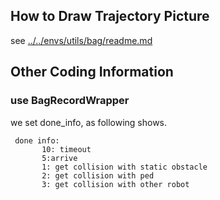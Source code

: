 ## How to Draw Trajectory Picture
see [../../envs/utils/bag/readme.md](../../envs/utils/bag/readme.md)



## Other Coding Information
### use BagRecordWrapper

we set done_info, as following shows.
```buildoutcfg
 done info:
       10: timeout
       5:arrive
       1: get collision with static obstacle
       2: get collision with ped
       3: get collision with other robot
```